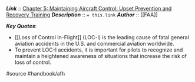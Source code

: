 ***Link***      :: [Chapter 5: Maintaining Aircraft Control: Upset Prevention and Recovery Training](https://www.faa.gov/sites/faa.gov/files/regulations_policies/handbooks_manuals/aviation/airplane_handbook/06_afh_ch5.pdf)
***Description***      :: `= this.link`
***Author*** :: [[FAA]]

***Key Quotes***:
- [[Loss of Control In-Flight]] (LOC-I) is the leading cause of fatal general aviation accidents in the U.S. and commercial aviation worldwide.
- To prevent LOC-I accidents, it is important for pilots to recognize and maintain a heightened awareness of situations that increase the risk of loss of control.

#source #handbook/afh